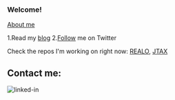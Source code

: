 ### Welcome!
[About me](https://h1alexbel.github.io/)

 1.Read my [blog](https://t.me/h1alexbelnews)
 2.[Follow](https://twitter.com/intent/follow?screen_name=h1alexbel) me on Twitter

Check the repos I'm working on right now:
[REALO](https://github.com/h1alexbel/realo),
 [JTAX](https://github.com/h1alexbel/jtax)

## Contact me:
[<img align="left" alt="linked-in" src="https://img.shields.io/badge/linkedin-%230077B5.svg?&style=for-the-badge&logo=linkedin&logoColor=white" />](https://www.linkedin.com/in/aliaksei-bialiauski-49b2a821a/)
